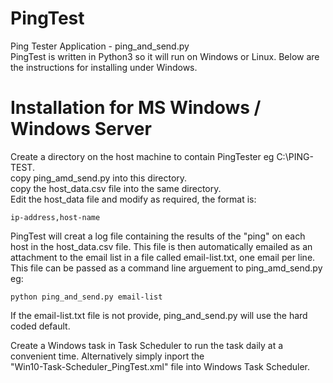 # PingTest
Ping Tester Application - ping_and_send.py  
PingTest is written in Python3 so it will run on Windows or Linux. Below are the instructions for installing under Windows.  


# Installation for MS Windows / Windows Server  
Create a directory on the host machine to contain PingTester eg C:\PING-TEST.   
copy ping_amd_send.py into this directory.  
copy the host_data.csv file into the same directory.    
Edit the host_data file and modify as required, the format is: 

```
ip-address,host-name 
```

PingTest will creat a log file containing the results of the "ping" on each host in the host_data.csv file. This file is then automatically emailed as an attachment to the email list in a file called email-list.txt, one email per line. This file can be passed as a command line arguement to ping_amd_send.py eg:   

```
python ping_and_send.py email-list
```

If the  email-list.txt file is not provide, ping_and_send.py will use the hard coded default.  

Create a Windows task in Task Scheduler to run the task daily at a convenient time. Alternatively simply inport the   
"Win10-Task-Scheduler_PingTest.xml" file into Windows Task Scheduler.  





